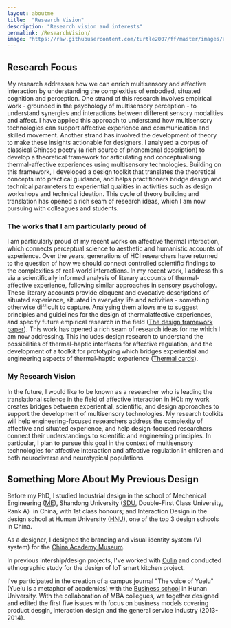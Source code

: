 ```yaml
---
layout: aboutme
title:  "Research Vision"
description: "Research vision and interests"
permalink: /ResearchVision/
image: "https://raw.githubusercontent.com/turtle2007/ff/master/images/aboutme/4vision.jpg"
---
```


<!-- ## My Research Trajectories

My research has two major strands: multisensory interaction, and skilled movement. Both strands are united by a focus on multisensory interaction, and theory translation: drawing on diverse theoretical resources and adapting them to the needs of design.

My work on multisensory interaction aims to bring greater specificity to UX research, and design for experience. My approach here is grounded in an understanding of sensory perception, affective science, and phenomenal experience. Much of my work in this area has focused on understanding synergies and interactions between different sensory modalities, and how these, and their affective associations, can be used to support design. In recent works, I have developed this line of research in both humanistic and engineering directions: I draw on classical Chinese poetry as a rich source of phenomenal description, constructed a theoretical framework for conceptualising the nuances and qualities of affective-thermal experiences. Based on this framework, I translated the theoretical account into a design toolkit with a purpose of engineering experience and technical affordances, which connects experiential qualities with concrete design parameters. This toolkit supports systematic design process for multisensory and affective technology. This process of theory-building and translation in my work has opened a rich seam of research ideas for me, my colleagues and students I am co-supervising.

My work on skilled movement is also grounded in understandings from psychology of multisensory perception - now to support skill learning, and the guidance of movement. During my PhD research I designed multisensory environments to support rehabilitation, wayfinding and sensory-motor skills. More recently I adapted methodologies from psychophysics to understand tactile skill in surgical training. Increasingly I have become interested in the complex contextual factors around skill learning and practice, and how these impact experience, outcomes, and research methods. -->

## Research Focus
My research addresses how we can enrich multisensory and affective interaction by understanding the complexities of embodied, situated cognition and perception.
One strand of this research involves empirical work - grounded in the psychology of multisensory perception - to understand synergies and interactions between different sensory modalities and affect. I have applied this approach to understand how multisensory technologies can support affective experience and communication and skilled movement. Another strand has involved the development of theory to make these insights actionable for designers. I analysed a corpus of classical Chinese poetry (a rich source of phenomenal description) to develop a theoretical framework for articulating and conceptualising thermal-affective experiences using multisensory technologies. Building on this framework, I developed a design toolkit that translates the theoretical concepts into practical guidance, and helps practitioners bridge design and technical parameters to experiential qualities in activities such as design workshops and technical ideation. This cycle of theory building and translation has opened a rich seam of research ideas, which I am now pursuing with colleagues and students.

### The works that I am particularly proud of

I am particularly proud of my recent works on affective thermal interaction, which connects perceptual science to aesthetic and humanistic accounts of experience. Over the years, generations of HCI researchers have returned to the question of how we should connect controlled scientific findings to the complexities of real-world interactions. In my recent work, I address this via a scientifically informed analysis of literary accounts of thermal-affective experience, following similar approaches in sensory psychology. These literary accounts provide eloquent and evocative descriptions of situated experience, situated in everyday life and activities - something otherwise difficult to capture. Analysing them allows me to suggest principles and guidelines for the design of thermalaffective experiences, and specify future empirical research in the field ([The design framework paper]({{site.baseurl}}/assets/files/dis24-202.pdf)). This work has opened a rich seam of research ideas for me which I am now addressing. This includes design research to understand the possibilities of thermal-haptic interfaces for affective regulation, and the development of a toolkit for prototyping which bridges experiential and engineering aspects of thermal-haptic experience ([Thermal cards]({{site.baseurl}}/assets/files/TEI2025-Pic.pdf)).

### My Research Vision

In the future, I would like to be known as a researcher who is leading the translational science in the field of affective interaction in HCI: my work creates bridges between experiential, scientific, and design approaches to support the development of multisensory technologies. My research toolkits will help engineering-focused researchers address the complexity of affective and situated experience, and help design-focused researchers connect their understandings to scientific and engineering principles. In particular, I plan to pursue this goal in the context of multisensory technologies for affective interaction and affective regulation in children and both neurodiverse and neurotypical populations.


## Something More About My Previous Design
Before my PhD, I studied Industrial design in the school of Mechenical Engineering ([ME](http://www.mech.sdu.edu.cn/ENGLISH.htm)), Shandong University ([SDU](http://www.sdu.edu.cn), Double-First Class University, Rank A）in China, with 1st class honours; and Interaction Design in the design school at Human University ([HNU](http://design.hnu.edu.cn/Home.htm)), one of the top 3 design schools in China. 

As a designer, I designed the branding and visual identity system (VI system) for the [China Academy Museum](http://ylsy.hnu.edu.cn/wbly/wbsy.htm).

In previous intership/design projects, I've worked with [Oulin](http://www.oulin.net/product2.html) and conducted ethnographic study for the design of IoT smart kitchen project. 

I've participated in the creation of a campus journal "The voice of Yuelu" (Yuelu is a metaphor of academics) with the [Business school](http://ibschool-en.hnu.edu.cn) in Hunan University. With the collaboration of MBA collegues, we together designed and edited the first five issues with focus on business models covering product desgin, interaction design and the general service industry (2013-2014). 
<!-- Unfortunately, I graduated in 2014 and stop working on it. and the journal discontinued in 2015. -->